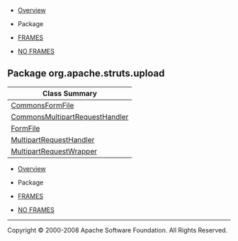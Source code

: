 -   [Overview](../../../../overview-summary.html.md)
-   Package

-   [FRAMES](../../../../index.html.md)
-   [NO FRAMES](package-summary.html.md)

Package org.apache.struts.upload
--------------------------------

| Class Summary                                                         |
|-----------------------------------------------------------------------|
| [CommonsFormFile](CommonsMultipartRequestHandler.html.md)                |
| [CommonsMultipartRequestHandler](CommonsMultipartRequestHandler.html.md) |
| [FormFile](FormFile.html.md)                                             |
| [MultipartRequestHandler](MultipartRequestHandler.html.md)               |
| [MultipartRequestWrapper](MultipartRequestWrapper.html.md)               |

-   [Overview](../../../../overview-summary.html.md)
-   Package

-   [FRAMES](../../../../index.html.md)
-   [NO FRAMES](package-summary.html.md)

------------------------------------------------------------------------

Copyright © 2000-2008 Apache Software Foundation. All Rights Reserved.
